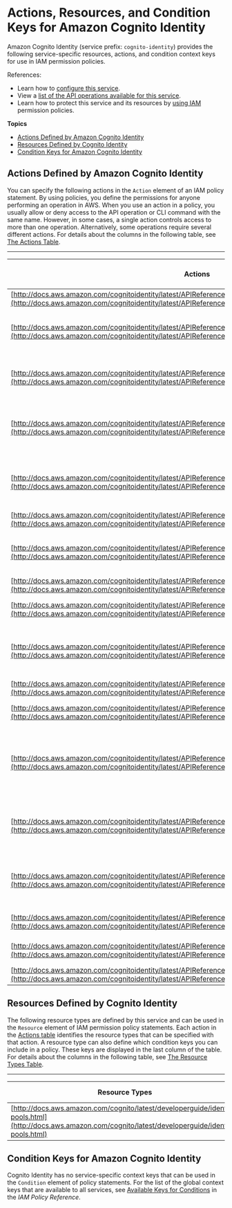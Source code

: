 # Actions, Resources, and Condition Keys for Amazon Cognito Identity<a name="list_amazoncognitoidentity"></a>

Amazon Cognito Identity \(service prefix: `cognito-identity`\) provides the following service\-specific resources, actions, and condition context keys for use in IAM permission policies\.

References:
+ Learn how to [configure this service](http://docs.aws.amazon.com/cognito/latest/developerguide/)\.
+ View a [list of the API operations available for this service](http://docs.aws.amazon.com/cognitoidentity/latest/APIReference/)\.
+ Learn how to protect this service and its resources by [using IAM](http://docs.aws.amazon.com/cognito/latest/developerguide/cognito-identity.html) permission policies\.

**Topics**
+ [Actions Defined by Amazon Cognito Identity](#amazoncognitoidentity-actions-as-permissions)
+ [Resources Defined by Cognito Identity](#amazoncognitoidentity-resources-for-iam-policies)
+ [Condition Keys for Amazon Cognito Identity](#amazoncognitoidentity-policy-keys)

## Actions Defined by Amazon Cognito Identity<a name="amazoncognitoidentity-actions-as-permissions"></a>

You can specify the following actions in the `Action` element of an IAM policy statement\. By using policies, you define the permissions for anyone performing an operation in AWS\. When you use an action in a policy, you usually allow or deny access to the API operation or CLI command with the same name\. However, in some cases, a single action controls access to more than one operation\. Alternatively, some operations require several different actions\. For details about the columns in the following table, see [The Actions Table](reference_policies_actions-resources-contextkeys.md#actions_table)\.


****  

| Actions | Description | Access Level | Resource Types \(\*required\) | Condition Keys | Dependent Actions | 
| --- | --- | --- | --- | --- | --- | 
| [http://docs.aws.amazon.com/cognitoidentity/latest/APIReference/API_CreateIdentityPool.html](http://docs.aws.amazon.com/cognitoidentity/latest/APIReference/API_CreateIdentityPool.html) | Creates a new identity pool\. | Write |  |  |  | 
| [http://docs.aws.amazon.com/cognitoidentity/latest/APIReference/API_DeleteIdentities.html](http://docs.aws.amazon.com/cognitoidentity/latest/APIReference/API_DeleteIdentities.html) | Deletes identities from an identity pool\. You can specify a list of 1\-60 identities that you want to delete\. | Write |  |  |  | 
| [http://docs.aws.amazon.com/cognitoidentity/latest/APIReference/API_DeleteIdentityPool.html](http://docs.aws.amazon.com/cognitoidentity/latest/APIReference/API_DeleteIdentityPool.html) | Deletes a user pool\. Once a pool is deleted, users will not be able to authenticate with the pool\. | Write | [identitypool\*](#amazoncognitoidentity-identitypool)  |  |  | 
| [http://docs.aws.amazon.com/cognitoidentity/latest/APIReference/API_DescribeIdentity.html](http://docs.aws.amazon.com/cognitoidentity/latest/APIReference/API_DescribeIdentity.html) | Returns metadata related to the given identity, including when the identity was created and any associated linked logins\. | Read |  |  |  | 
| [http://docs.aws.amazon.com/cognitoidentity/latest/APIReference/API_DescribeIdentityPool.html](http://docs.aws.amazon.com/cognitoidentity/latest/APIReference/API_DescribeIdentityPool.html) | Gets details about a particular identity pool, including the pool name, ID description, creation date, and current number of users\. | Read | [identitypool\*](#amazoncognitoidentity-identitypool)  |  |  | 
| [http://docs.aws.amazon.com/cognitoidentity/latest/APIReference/API_GetCredentialsForIdentity.html](http://docs.aws.amazon.com/cognitoidentity/latest/APIReference/API_GetCredentialsForIdentity.html) | Returns credentials for the provided identity ID\. | Read |  |  |  | 
| [http://docs.aws.amazon.com/cognitoidentity/latest/APIReference/API_GetId.html](http://docs.aws.amazon.com/cognitoidentity/latest/APIReference/API_GetId.html) | Generates \(or retrieves\) a Cognito ID\. Supplying multiple logins will create an implicit linked account\. | Write |  |  |  | 
| [http://docs.aws.amazon.com/cognitoidentity/latest/APIReference/API_GetIdentityPoolRoles.html](http://docs.aws.amazon.com/cognitoidentity/latest/APIReference/API_GetIdentityPoolRoles.html) | Gets the roles for an identity pool\. | Read | [identitypool\*](#amazoncognitoidentity-identitypool)  |  |  | 
| [http://docs.aws.amazon.com/cognitoidentity/latest/APIReference/API_GetOpenIdToken.html](http://docs.aws.amazon.com/cognitoidentity/latest/APIReference/API_GetOpenIdToken.html) | Gets an OpenID token, using a known Cognito ID\. | Read |  |  |  | 
| [http://docs.aws.amazon.com/cognitoidentity/latest/APIReference/API_GetOpenIdTokenForDeveloperIdentity.html](http://docs.aws.amazon.com/cognitoidentity/latest/APIReference/API_GetOpenIdTokenForDeveloperIdentity.html) | Registers \(or retrieves\) a Cognito IdentityId and an OpenID Connect token for a user authenticated by your backend authentication process\. | Read | [identitypool\*](#amazoncognitoidentity-identitypool)  |  |  | 
| [http://docs.aws.amazon.com/cognitoidentity/latest/APIReference/API_ListIdentities.html](http://docs.aws.amazon.com/cognitoidentity/latest/APIReference/API_ListIdentities.html) | Lists the identities in a pool\. | List | [identitypool\*](#amazoncognitoidentity-identitypool)  |  |  | 
| [http://docs.aws.amazon.com/cognitoidentity/latest/APIReference/API_ListIdentityPools.html](http://docs.aws.amazon.com/cognitoidentity/latest/APIReference/API_ListIdentityPools.html) | Lists all of the Cognito identity pools registered for your account\. | List |  |  |  | 
| [http://docs.aws.amazon.com/cognitoidentity/latest/APIReference/API_LookupDeveloperIdentity.html](http://docs.aws.amazon.com/cognitoidentity/latest/APIReference/API_LookupDeveloperIdentity.html) | Retrieves the IdentityID associated with a DeveloperUserIdentifier or the list of DeveloperUserIdentifiers associated with an IdentityId for an existing identity\. | Read | [identitypool\*](#amazoncognitoidentity-identitypool)  |  |  | 
| [http://docs.aws.amazon.com/cognitoidentity/latest/APIReference/API_MergeDeveloperIdentities.html](http://docs.aws.amazon.com/cognitoidentity/latest/APIReference/API_MergeDeveloperIdentities.html) | Merges two users having different IdentityIds, existing in the same identity pool, and identified by the same developer provider\. | Write | [identitypool\*](#amazoncognitoidentity-identitypool)  |  |  | 
| [http://docs.aws.amazon.com/cognitoidentity/latest/APIReference/API_SetIdentityPoolRoles.html](http://docs.aws.amazon.com/cognitoidentity/latest/APIReference/API_SetIdentityPoolRoles.html) | Sets the roles for an identity pool\. These roles are used when making calls to GetCredentialsForIdentity action\. | Write |  |  |  | 
| [http://docs.aws.amazon.com/cognitoidentity/latest/APIReference/API_UnlinkDeveloperIdentity.html](http://docs.aws.amazon.com/cognitoidentity/latest/APIReference/API_UnlinkDeveloperIdentity.html) | Unlinks a DeveloperUserIdentifier from an existing identity\. | Write | [identitypool\*](#amazoncognitoidentity-identitypool)  |  |  | 
| [http://docs.aws.amazon.com/cognitoidentity/latest/APIReference/API_UnlinkIdentity.html](http://docs.aws.amazon.com/cognitoidentity/latest/APIReference/API_UnlinkIdentity.html) | Unlinks a federated identity from an existing account\. | Write |  |  |  | 
| [http://docs.aws.amazon.com/cognitoidentity/latest/APIReference/API_UpdateIdentityPool.html](http://docs.aws.amazon.com/cognitoidentity/latest/APIReference/API_UpdateIdentityPool.html) | Updates a user pool\. | Write | [identitypool\*](#amazoncognitoidentity-identitypool)  |  |  | 

## Resources Defined by Cognito Identity<a name="amazoncognitoidentity-resources-for-iam-policies"></a>

The following resource types are defined by this service and can be used in the `Resource` element of IAM permission policy statements\. Each action in the [Actions table](#amazoncognitoidentity-actions-as-permissions) identifies the resource types that can be specified with that action\. A resource type can also define which condition keys you can include in a policy\. These keys are displayed in the last column of the table\. For details about the columns in the following table, see [The Resource Types Table](reference_policies_actions-resources-contextkeys.md#resources_table)\.


****  

| Resource Types | ARN | Condition Keys | 
| --- | --- | --- | 
| [http://docs.aws.amazon.com/cognito/latest/developerguide/identity-pools.html](http://docs.aws.amazon.com/cognito/latest/developerguide/identity-pools.html) | arn:$\{Partition\}:cognito\-identity:$\{Region\}:$\{Account\}:identitypool/$\{IdentityPoolId\} |  | 

## Condition Keys for Amazon Cognito Identity<a name="amazoncognitoidentity-policy-keys"></a>

Cognito Identity has no service\-specific context keys that can be used in the `Condition` element of policy statements\. For the list of the global context keys that are available to all services, see [Available Keys for Conditions](http://docs.aws.amazon.com/IAM/latest/UserGuide/reference_policies_condition-keys.html#AvailableKeys) in the *IAM Policy Reference*\.